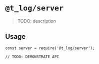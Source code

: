 # `@t_log/server`

> TODO: description

## Usage

```
const server = require('@t_log/server');

// TODO: DEMONSTRATE API
```
